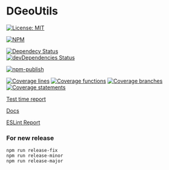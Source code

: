 # DGeoUtils
[![License: MIT](https://img.shields.io/badge/License-MIT-green.svg)](https://opensource.org/licenses/MIT)

[![NPM](https://nodei.co/npm/dgeoutils.png?downloads=true)](https://www.npmjs.com/package/dgeoutils)

[![Dependecy Status](https://david-dm.org/edejin/DGeoUtils.svg)](https://david-dm.org/edejin/DGeoUtils)  
[![devDependencies Status](https://david-dm.org/edejin/DGeoUtils/dev-status.svg)](https://david-dm.org/edejin/DGeoUtils?type=dev)  

[![npm-publish](https://github.com/edejin/DGeoUtils/actions/workflows/npm-publish.yml/badge.svg)](https://github.com/edejin/DGeoUtils/actions/workflows/npm-publish.yml)

[![Coverage lines](https://edejin.github.io/DGeoUtils/media/badges/badge-lines.svg)](https://edejin.github.io/DGeoUtils/media/lcov-report/index.html)
[![Coverage functions](https://edejin.github.io/DGeoUtils/media/badges/badge-functions.svg)](https://edejin.github.io/DGeoUtils/media/lcov-report/index.html)
[![Coverage branches](https://edejin.github.io/DGeoUtils/media/badges/badge-branches.svg)](https://edejin.github.io/DGeoUtils/media/lcov-report/index.html)
[![Coverage statements](https://edejin.github.io/DGeoUtils/media/badges/badge-statements.svg)](https://edejin.github.io/DGeoUtils/media/lcov-report/index.html)

[Test time report](https://edejin.github.io/DGeoUtils/media/time-report.html)

[Docs](https://edejin.github.io/DGeoUtils/index.html)

[ESLint Report](https://edejin.github.io/DGeoUtils/media/eslit.html)

### For new release
```
npm run release-fix
npm run release-minor
npm run release-major
```
